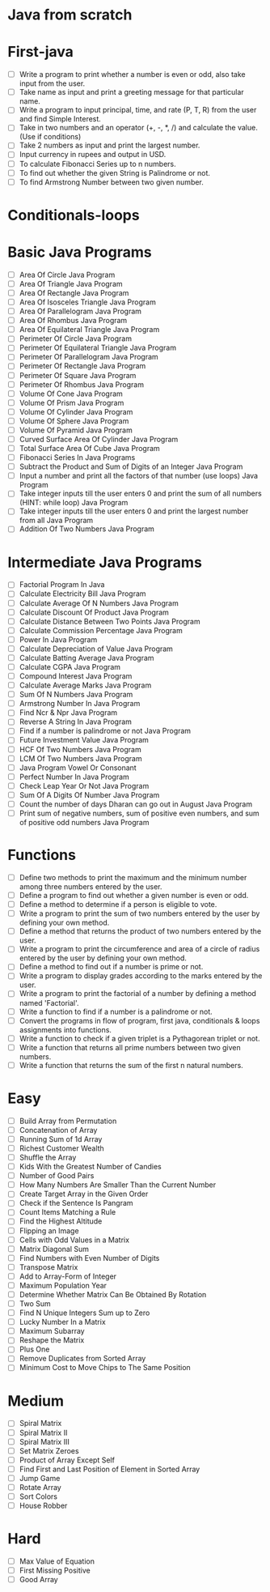 # Java from scratch

# First-java
- [ ] Write a program to print whether a number is even or odd, also take input from the user.
- [ ] Take name as input and print a greeting message for that particular name.
- [ ] Write a program to input principal, time, and rate (P, T, R) from the user and find Simple Interest.
- [ ] Take in two numbers and an operator (+, -, *, /) and calculate the value. (Use if conditions)
- [ ] Take 2 numbers as input and print the largest number.
- [ ] Input currency in rupees and output in USD.
- [ ] To calculate Fibonacci Series up to n numbers.
- [ ] To find out whether the given String is Palindrome or not.
- [ ] To find Armstrong Number between two given number.

# Conditionals-loops
# Basic Java Programs
- [ ] Area Of Circle Java Program
- [ ] Area Of Triangle Java Program
- [ ] Area Of Rectangle Java Program
- [ ] Area Of Isosceles Triangle Java Program
- [ ] Area Of Parallelogram Java Program
- [ ] Area Of Rhombus Java Program
- [ ] Area Of Equilateral Triangle Java Program
- [ ] Perimeter Of Circle Java Program
- [ ] Perimeter Of Equilateral Triangle Java Program
- [ ] Perimeter Of Parallelogram Java Program
- [ ] Perimeter Of Rectangle Java Program
- [ ] Perimeter Of Square Java Program
- [ ] Perimeter Of Rhombus Java Program
- [ ] Volume Of Cone Java Program
- [ ] Volume Of Prism Java Program
- [ ] Volume Of Cylinder Java Program
- [ ] Volume Of Sphere Java Program
- [ ] Volume Of Pyramid Java Program
- [ ] Curved Surface Area Of Cylinder Java Program
- [ ] Total Surface Area Of Cube Java Program
- [ ] Fibonacci Series In Java Programs
- [ ] Subtract the Product and Sum of Digits of an Integer Java Program
- [ ] Input a number and print all the factors of that number (use loops) Java Program
- [ ] Take integer inputs till the user enters 0 and print the sum of all numbers (HINT: while loop) Java Program
- [ ] Take integer inputs till the user enters 0 and print the largest number from all Java Program
- [ ] Addition Of Two Numbers Java Program

# Intermediate Java Programs
- [ ] Factorial Program In Java
- [ ] Calculate Electricity Bill Java Program
- [ ] Calculate Average Of N Numbers Java Program
- [ ] Calculate Discount Of Product Java Program
- [ ] Calculate Distance Between Two Points Java Program
- [ ] Calculate Commission Percentage Java Program
- [ ] Power In Java Program
- [ ] Calculate Depreciation of Value Java Program
- [ ] Calculate Batting Average Java Program
- [ ] Calculate CGPA Java Program
- [ ] Compound Interest Java Program
- [ ] Calculate Average Marks Java Program
- [ ] Sum Of N Numbers Java Program
- [ ] Armstrong Number In Java Program
- [ ] Find Ncr & Npr Java Program
- [ ] Reverse A String In Java Program
- [ ] Find if a number is palindrome or not Java Program
- [ ] Future Investment Value Java Program
- [ ] HCF Of Two Numbers Java Program
- [ ] LCM Of Two Numbers Java Program
- [ ] Java Program Vowel Or Consonant
- [ ] Perfect Number In Java Program
- [ ] Check Leap Year Or Not Java Program
- [ ] Sum Of A Digits Of Number Java Program
- [ ] Count the number of days Dharan can go out in August Java Program
- [ ] Print sum of negative numbers, sum of positive even numbers, and sum of positive odd numbers Java Program

# Functions
- [ ] Define two methods to print the maximum and the minimum number among three numbers entered by the user.
- [ ] Define a program to find out whether a given number is even or odd.
- [ ] Define a method to determine if a person is eligible to vote.
- [ ] Write a program to print the sum of two numbers entered by the user by defining your own method.
- [ ] Define a method that returns the product of two numbers entered by the user.
- [ ] Write a program to print the circumference and area of a circle of radius entered by the user by defining your own method.
- [ ] Define a method to find out if a number is prime or not.
- [ ] Write a program to display grades according to the marks entered by the user.
- [ ] Write a program to print the factorial of a number by defining a method named 'Factorial'.
- [ ] Write a function to find if a number is a palindrome or not.
- [ ] Convert the programs in flow of program, first java, conditionals & loops assignments into functions.
- [ ] Write a function to check if a given triplet is a Pythagorean triplet or not.
- [ ] Write a function that returns all prime numbers between two given numbers.
- [ ] Write a function that returns the sum of the first n natural numbers.
      
# Easy
- [ ] Build Array from Permutation
- [ ] Concatenation of Array
- [ ] Running Sum of 1d Array
- [ ] Richest Customer Wealth
- [ ] Shuffle the Array
- [ ] Kids With the Greatest Number of Candies
- [ ] Number of Good Pairs
- [ ] How Many Numbers Are Smaller Than the Current Number
- [ ] Create Target Array in the Given Order
- [ ] Check if the Sentence Is Pangram
- [ ] Count Items Matching a Rule
- [ ] Find the Highest Altitude
- [ ] Flipping an Image
- [ ] Cells with Odd Values in a Matrix
- [ ] Matrix Diagonal Sum
- [ ] Find Numbers with Even Number of Digits
- [ ] Transpose Matrix
- [ ] Add to Array-Form of Integer
- [ ] Maximum Population Year
- [ ] Determine Whether Matrix Can Be Obtained By Rotation
- [ ] Two Sum
- [ ] Find N Unique Integers Sum up to Zero
- [ ] Lucky Number In a Matrix
- [ ] Maximum Subarray
- [ ] Reshape the Matrix
- [ ] Plus One
- [ ] Remove Duplicates from Sorted Array
- [ ] Minimum Cost to Move Chips to The Same Position

# Medium
- [ ] Spiral Matrix
- [ ] Spiral Matrix II
- [ ] Spiral Matrix III
- [ ] Set Matrix Zeroes
- [ ] Product of Array Except Self
- [ ] Find First and Last Position of Element in Sorted Array
- [ ] Jump Game
- [ ] Rotate Array
- [ ] Sort Colors
- [ ] House Robber

# Hard
- [ ] Max Value of Equation
- [ ] First Missing Positive
- [ ] Good Array
